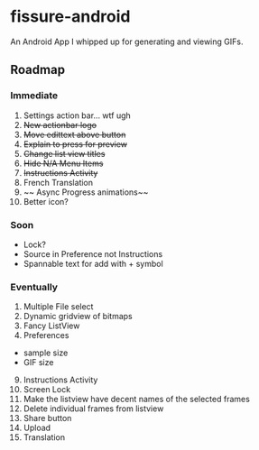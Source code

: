 # fissure-android
An Android App I whipped up for generating and viewing GIFs. 


## Roadmap

### Immediate
1. Settings action bar... wtf ugh
2. ~~New actionbar logo~~
3. ~~Move edittext above button~~
4. ~~Explain to press for preview~~
5. ~~Change list view titles~~
6. ~~Hide N/A Menu Items~~
7. ~~Instructions Activity~~
8. French Translation
8. ~~ Async Progress animations~~
9. Better icon?

### Soon
- Lock?
- Source in Preference not Instructions
- Spannable text for add with + symbol


### Eventually
1. Multiple File select
6. Dynamic gridview of bitmaps
2. Fancy ListView
8. Preferences
 - sample size
 - GIF size
9. Instructions Activity
10. Screen Lock
11. Make the listview have decent names of the selected frames
12. Delete individual frames from listview
13. Share button
14. Upload
15. Translation


